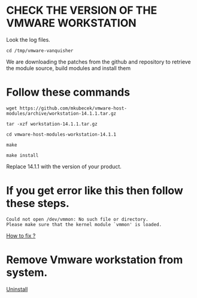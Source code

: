 # CHECK THE VERSION OF THE VMWARE WORKSTATION

Look the log files.

```
cd /tmp/vmware-vanquisher
```

We are downloading the patches from the github and repository to retrieve the module
source, build modules and install them

# Follow these commands

```
wget https://github.com/mkubecek/vmware-host-modules/archive/workstation-14.1.1.tar.gz
  
tar -xzf workstation-14.1.1.tar.gz
  
cd vmware-host-modules-workstation-14.1.1
  
make
  
make install
```

Replace 14.1.1 with the version of your product.


# If you get error like this then follow these steps.
```
Could not open /dev/vmmon: No such file or directory.
Please make sure that the kernel module `vmmon' is loaded.
```

[How to fix ?](https://askubuntu.com/questions/1096052/vmware-15-error-on-ubuntu-18-4-could-not-open-dev-vmmon-no-such-file-or-dire)

# Remove Vmware workstation from system.

[Uninstall](https://kb.vmware.com/s/article/38)
